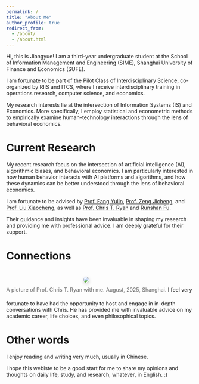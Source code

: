 ```yaml
---
permalink: /
title: "About Me"
author_profile: true
redirect_from: 
  - /about/
  - /about.html
---
```

Hi, this is Jiangyue! I am a third-year undergraduate student at the School of Information Management and Engineering (SIME), Shanghai University of Finance and Economics (SUFE).

I am fortunate to be part of the Pilot Class of Interdisciplinary Science, co-organized by RIIS and ITCS, where I receive interdisciplinary training in operations research, computer science, and economics.

My research interests lie at the intersection of Information Systems (IS) and Economics. More specifically, I employ statistical and econometric methods to empirically examine human–technology interactions through the lens of behavioral economics.

Current Research
================

<p>
  My recent research focus on the intersection of artificial intelligence (AI), algorithmic biases, and behavioral economics. 
  I am particularly interested in how human behavior interacts with AI platforms and algorithms, and how these dynamics can be better understood through the lens of behavioral economics.
</p>

<p>
  I am fortunate to be advised by  
  <a href="https://www.hkubs.hku.hk/people/yulin-fang/" target="_blank">Prof. Fang Yulin</a>, 
  <a href="https://scholars.hkbu.edu.hk/en/persons/JICHENGZENG" target="_blank">Prof. Zeng Jicheng</a>, and 
  <a href="http://sem.bjtu.edu.cn/show-594-298.html" target="_blank">Prof. Liu Xiaocheng</a>, 
  as well as 
  <a href="https://christopher-thomas-ryan.github.io/" target="_blank">Prof. Chris T. Ryan</a> and 
  <a href="https://runshanfu.com/" target="_blank">Runshan Fu</a>.
</p>

<p>
  Their guidance and insights have been invaluable in shaping my research and providing me with professional advice. 
  I am deeply grateful for their support.
</p>

Connections
===========

<figure style="display: inline-block; margin: 20px auto; text-align: center;">
  <img src="/images/chris.jpg" style="max-width: 80%; border-radius: 8px; box-shadow: 0 4px 10px rgba(0,0,0,0.15);" />
  <figcaption style="margin-top: 10px; font-size: 14px; color: #666;">
    A picture of Prof. Chris T. Ryan with me. August, 2025, Shanghai.
  </figcaption>
</figure>
I feel very fortunate to have had the opportunity to host and engage in in-depth conversations with Chris. He has provided me with invaluable advice on my academic career, life choices, and even philosophical topics.

Other words
===========

I enjoy reading and writing very much, usually in Chinese.

I hope this webiste to be a good start for me to share my opinions and thoughts on daily life, study, and research, whatever, in English. :)
